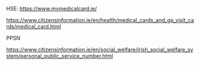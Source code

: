 HSE:
https://www.mymedicalcard.ie/

https://www.citizensinformation.ie/en/health/medical_cards_and_gp_visit_cards/medical_card.html

PPSN

https://www.citizensinformation.ie/en/social_welfare/irish_social_welfare_system/personal_public_service_number.html


